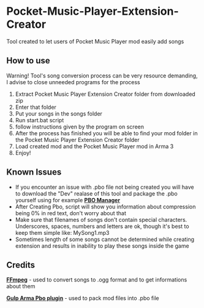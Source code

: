 # Pocket-Music-Player-Extension-Creator
Tool created to let users of Pocket Music Player mod easily add songs



## How to use

Warning! Tool's song conversion process can be very resource demanding, I advise to close unneeded programs for the process

1. Extract Pocket Music Player Extension Creator folder from downloaded zip
2. Enter that folder
3. Put your songs in the songs folder
4. Run start.bat script
5. follow instructions given by the program on screen
6. After the process has finished you will be able to find your mod folder in the Pocket Music Player Extension Creator folder
7. Load created mod and the Pocket Music Player mod in Arma 3
8. Enjoy!


## Known Issues
* If you encounter an issue with .pbo file not being created you will have to download the "Dev" realase of this tool and package the .pbo yourself using for example **[PBO Manager](http://www.armaholic.com/page.php?id=16369)**
* After Creating Pbo, script will show you information about compression being 0% in red text, don't worry about that
* Make sure that filenames of songs don't contain special characters. Underscores, spaces, numbers and letters are ok, though it's best to keep them simple like: MySong1.mp3
* Sometimes length of some songs cannot be determined while creating extension and results in inability to play these songs inside the game

## Credits
**[FFmpeg](https://www.ffmpeg.org/)** - used to convert songs to .ogg format and to get informations about them

**[Gulp Arma Pbo plugin](https://github.com/winseros/gulp-armapbo-plugin)** - used to pack mod files into .pbo file
